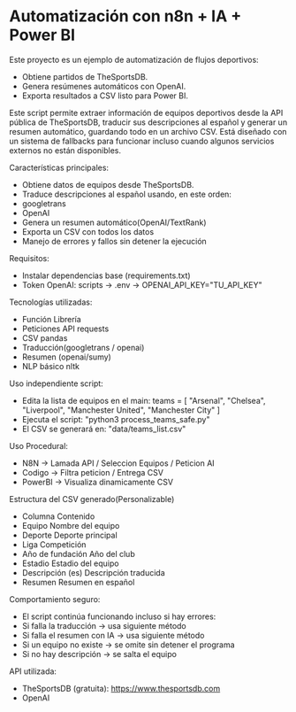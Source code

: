 # Automatización con n8n + IA + Power BI

Este proyecto es un ejemplo de automatización de flujos deportivos:
- Obtiene partidos de TheSportsDB.
- Genera resúmenes automáticos con OpenAI.
- Exporta resultados a CSV listo para Power BI.

Este script permite extraer información de equipos deportivos desde la API pública de TheSportsDB, traducir sus descripciones al español y generar un resumen automático, guardando todo en un archivo CSV. Está diseñado con un sistema de fallbacks para funcionar incluso cuando algunos servicios externos no están disponibles.

Características principales:
- Obtiene datos de equipos desde TheSportsDB.
- Traduce descripciones al español usando, en este orden:
- googletrans 
- OpenAI
- Genera un resumen automático(OpenAI/TextRank)
- Exporta un CSV con todos los datos
- Manejo de errores y fallos sin detener la ejecución

Requisitos:
- Instalar dependencias base (requirements.txt)
- Token OpenAI: scripts -> .env -> OPENAI_API_KEY="TU_API_KEY"

Tecnologías utilizadas:
- Función	Librería
- Peticiones API	requests
- CSV pandas
- Traducción(googletrans / openai)
- Resumen	(openai/sumy)
- NLP básico	nltk

Uso independiente script:
- Edita la lista de equipos en el main:
    teams = [
        "Arsenal", "Chelsea", "Liverpool", "Manchester United", "Manchester City"
    ]
- Ejecuta el script:
    "python3 process_teams_safe.py"
- El CSV se generará en:
    "data/teams_list.csv"

Uso Procedural:
- N8N -> Lamada API / Seleccion Equipos / Peticion AI
- Codigo -> Filtra peticion / Entrega CSV
- PowerBI -> Visualiza dinamicamente CSV

Estructura del CSV generado(Personalizable)
- Columna	Contenido
- Equipo	Nombre del equipo
- Deporte	Deporte principal
- Liga	Competición
- Año de fundación	Año del club
- Estadio	Estadio del equipo
- Descripción (es)	Descripción traducida
- Resumen	Resumen en español

Comportamiento seguro:
- El script continúa funcionando incluso si hay errores:
- Si falla la traducción -> usa siguiente método
- Si falla el resumen con IA -> usa siguiente método
- Si un equipo no existe -> se omite sin detener el programa
- Si no hay descripción  -> se salta el equipo

API utilizada:
- TheSportsDB (gratuita): https://www.thesportsdb.com
- OpenAI
